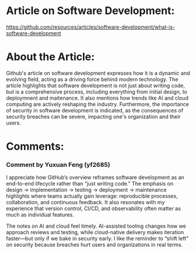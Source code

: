 # Article on Software Development:
https://github.com/resources/articles/software-development/what-is-software-development

# About the Article:
Github's article on software development expresses how it is a dynamic and evolving field, acting as a driving force behind modern technology. The article highlights that software development is not just about writing code, but is a comprehensive process, including everything from initial design, to deploymnent and maitenance. It also mentions how trends like AI and cloud computing are actively reshaping the industry. Furthermore, the importance of security in software development is indicated, as the consequences of security breaches can be severe, impacting one's organization and their users.

# Comments:
### Comment by Yuxuan Feng (yf2685)

I appreciate how GitHub’s overview reframes software development as an end-to-end lifecycle rather than “just writing code.” The emphasis on design → implementation → testing → deployment → maintenance highlights where teams actually gain leverage: reproducible processes, collaboration, and continuous feedback. It also resonates with my experience that version control, CI/CD, and observability often matter as much as individual features.

The notes on AI and cloud feel timely. AI-assisted tooling changes how we approach reviews and testing, while cloud-native delivery makes iteration faster—but only if we bake in security early. I like the reminder to “shift left” on security because breaches hurt users and organizations in real terms.
